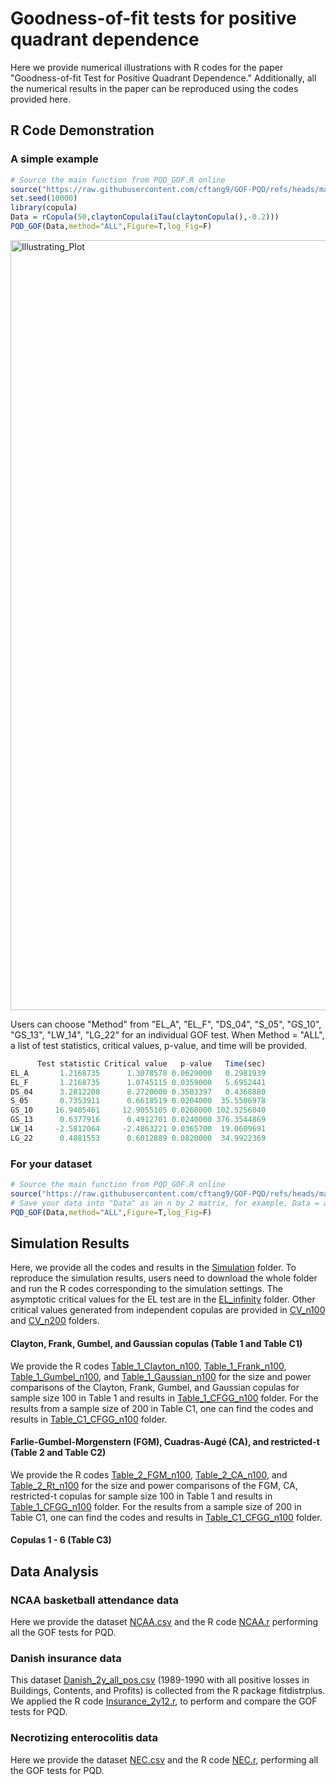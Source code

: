 # Goodness-of-fit tests for positive quadrant dependence

Here we provide numerical illustrations with R codes for the paper "Goodness-of-fit Test for Positive Quadrant Dependence." 
Additionally, all the numerical results in the paper can be reproduced using the codes provided here. 

## R Code Demonstration

### A simple example
```R
# Source the main function from PQD_GOF.R online
source("https://raw.githubusercontent.com/cftang9/GOF-PQD/refs/heads/main/PQD_GOF.R")
set.seed(10000)
library(copula)
Data = rCopula(50,claytonCopula(iTau(claytonCopula(),-0.2)))
PQD_GOF(Data,method="ALL",Figure=T,log_Fig=F)
```

<img width="2186" height="1232" alt="Illustrating_Plot" src="https://github.com/user-attachments/assets/4735d9b8-e134-453a-b45c-4a7438bb1530" />

Users can choose "Method" from "EL_A", "EL_F", "DS_04", "S_05", "GS_10", "GS_13", "LW_14", "LG_22" for an individual GOF test. 
When Method = "ALL", a list of test statistics, critical values, p-value, and time will be provided. 
```R
      Test statistic Critical value   p-value   Time(sec)
EL_A       1.2168735      1.3078578 0.0629000   0.2981939
EL_F       1.2168735      1.0745115 0.0359000   5.6952441
DS_04      3.2812208      8.2720000 0.3503397   0.4368880
S_05       0.7353911      0.6618519 0.0204000  35.5506978
GS_10     16.9405461     12.9055105 0.0260000 102.5256040
GS_13      0.6377916      0.4912701 0.0240000 376.3544869
LW_14     -2.5812064     -2.4863221 0.0365700  19.0609691
LG_22      0.4881553      0.6012889 0.0820000  34.9922369
```

### For your dataset
```R
# Source the main function from PQD_GOF.R online
source("https://raw.githubusercontent.com/cftang9/GOF-PQD/refs/heads/main/PQD_GOF.R")
# Save your data into "Data" as an n by 2 matrix, for example, Data = array(runif(2*50),c(50,2)) with n=50. 
PQD_GOF(Data,method="ALL",Figure=T,log_Fig=F)
```

## Simulation Results

Here, we provide all the codes and results in the [Simulation](https://github.com/cftang9/GOF-PQD/tree/main/Simulation) folder. 
To reproduce the simulation results, users need to download the whole folder and run the R codes corresponding to the simulation settings. 
The asymptotic critical values for the EL test are in the [EL_infinity](https://github.com/cftang9/GOF-PQD/tree/main/Simulation/CV_Infinity/EL_infinity) folder. 
Other critical values generated from independent copulas are provided in [CV_n100](https://github.com/cftang9/GOF-PQD/tree/main/Simulation/CV_n100) and [CV_n200](https://github.com/cftang9/GOF-PQD/tree/main/Simulation/CV_2100) folders. 

#### Clayton, Frank, Gumbel, and Gaussian copulas (Table 1 and Table C1)

We provide the R codes 
[Table_1_Clayton_n100](https://github.com/cftang9/GOF-PQD/blob/main/Simulation/Table_1_CFGG_n100/Table_1_Clayton_n100.R), 
[Table_1_Frank_n100](https://github.com/cftang9/GOF-PQD/blob/main/Simulation/Table_1_CFGG_n100/Table_1_Frank_n100.R), 
[Table_1_Gumbel_n100](https://github.com/cftang9/GOF-PQD/blob/main/Simulation/Table_1_CFGG_n100/Table_1_Gumbel_n100.R), and 
[Table_1_Gaussian_n100](https://github.com/cftang9/GOF-PQD/blob/main/Simulation/Table_1_CFGG_n100/Table_1_Gaussian_n100.R) for the size and power comparisons of the Clayton, Frank, Gumbel, and Gaussian copulas for sample size 100 in Table 1 and results in [Table_1_CFGG_n100](https://github.com/cftang9/GOF-PQD/tree/main/Simulation/Table_1_CFGG_n100) folder. 
For the results from a sample size of 200 in Table C1, one can find the codes and results in [Table_C1_CFGG_n100](https://github.com/cftang9/GOF-PQD/tree/main/Simulation/Table_C1_CFGG_n100) folder. 


####  Farlie-Gumbel-Morgenstern (FGM), Cuadras-Augé (CA), and restricted-t (Table 2 and Table C2)

We provide the R codes 
[Table_2_FGM_n100](https://github.com/cftang9/GOF-PQD/blob/main/Simulation/Table_2_FGM_CA_Rt_100/Table_2_FGM_n100.R), 
[Table_2_CA_n100](https://github.com/cftang9/GOF-PQD/blob/main/Simulation/Table_2_FGM_CA_Rt_100/Table_2_CA_n100.R), and 
[Table_2_Rt_n100](https://github.com/cftang9/GOF-PQD/blob/main/Simulation/Table_2_FGM_CA_Rt_100/Table_2_Rt_n100.R) for the size and power comparisons of the FGM, CA, restricted-t copulas for sample size 100 in Table 1 and results in [Table_1_CFGG_n100](https://github.com/cftang9/GOF-PQD/tree/main/Simulation/Table_1_CFGG_n100) folder. 
For the results from a sample size of 200 in Table C1, one can find the codes and results in [Table_C1_CFGG_n100](https://github.com/cftang9/GOF-PQD/tree/main/Simulation/Table_C1_CFGG_n100) folder. 

#### Copulas 1 - 6 (Table C3)

####

## Data Analysis

### NCAA basketball attendance data 
Here we provide the dataset [NCAA.csv](https://raw.githubusercontent.com/cftang9/GOF-PQD/refs/heads/main/Data%20sets/1_NCAA_basketball_attendance_data/NCAA.csv) and the R code [NCAA.r](https://raw.githubusercontent.com/cftang9/GOF-PQD/refs/heads/main/Data%20sets/1_NCAA_basketball_attendance_data/NCAA.R) performing all the GOF tests for PQD. 

### Danish insurance data

This dataset [Danish_2y_all_pos.csv](https://raw.githubusercontent.com/cftang9/GOF-PQD/refs/heads/main/Data%20sets/2_Danish_insurance_data/Danish_2y_all_pos.csv) (1989-1990 with all positive losses in Buildings, Contents, and Profits) is collected from the R package fitdistrplus. 
We applied the R code [Insurance_2y12.r](https://raw.githubusercontent.com/cftang9/GOF-PQD/refs/heads/main/Data%20sets/2_Danish_insurance_data/Insurance_2y12.R), to perform and compare the GOF tests for PQD. 

### Necrotizing enterocolitis data

Here we provide the dataset [NEC.csv](https://raw.githubusercontent.com/cftang9/GOF-PQD/refs/heads/main/Data%20sets/3_Necrotizing_enterocolities_data/NEC.csv) and the R code [NEC.r](https://raw.githubusercontent.com/cftang9/GOF-PQD/refs/heads/main/Data%20sets/3_Necrotizing_enterocolities_data/NEC.R), performing all the GOF tests for PQD. 





















